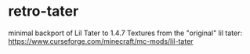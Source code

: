 # retro-tater
minimal backport of Lil Tater to 1.4.7
Textures from the "original" lil tater: https://www.curseforge.com/minecraft/mc-mods/lil-tater
